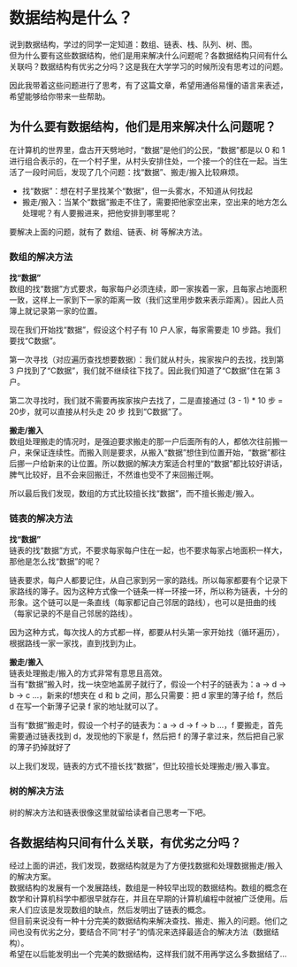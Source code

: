 # 数据结构是什么？

说到数据结构，学过的同学一定知道：数组、链表、栈、队列、树、图。  
但为什么要有这些数据结构，他们是用来解决什么问题呢？各数据结构只间有什么关联吗？数据结构有优劣之分吗？这是我在大学学习的时候所没有思考过的问题。
  
因此我带着这些问题进行了思考，有了这篇文章，希望用通俗易懂的语言来表述，希望能够给你带来一些帮助。

## 为什么要有数据结构，他们是用来解决什么问题呢？
在计算机的世界里，盘古开天劈地时，“数据”是他们的公民，“数据”都是以 0 和 1 进行组合表示的，在一个村子里，从村头安排住处，一个接一个的住在一起。当生活了一段时间后，发现了几个问题：找“数据”、搬走/搬入比较麻烦。
+ 找“数据”：想在村子里找某个“数据”，但一头雾水，不知道从何找起
+ 搬走/搬入：当某个“数据”搬走不住了，需要把他家空出来，空出来的地方怎么处理呢？有人要搬进来，把他安排到哪里呢？
<!-- + 交换住处：空出来的地方，有“数据”觉得他家风水比较好，想搬过去住，或者两个“数据”想换家怎么处理呢？ -->

要解决上面的问题，就有了 数组、链表、树 等解决方法。

### 数组的解决方法

**找“数据”**  
数组的找“数据”方式要求，每家每户必须连续，即一家挨着一家，且每家占地面积一致，这样上一家到下一家的距离一致（我们这里用步数来表示距离）。因此人员簿上就记录第一家的位置。  

现在我们开始找“数据”，假设这个村子有 10 户人家，每家需要走 10 步路。我们要找“C数据”。  

第一次寻找（对应遍历查找想要数据）：我们就从村头，挨家挨户的去找，找到第 3 户找到了“C数据”，我们就不继续往下找了。因此我们知道了“C数据”住在第 3 户。  

第二次寻找时，我们就不需要再挨家挨户去找了，二是直接通过 (3 - 1) * 10 步 = 20步，就可以直接从村头走 20 步 找到“C数据”了。

**搬走/搬入**  
数组处理搬走的情况时，是强迫要求搬走的那一户后面所有的人，都依次往前搬一户，来保证连续性。而搬入则是要求，从搬入“数据”想住到位置开始，“数据”都往后挪一户给新来的让位置。所以数据的解决方案适合村里的“数据”都比较好讲话，脾气比较好，且不会来回搬迁，不然谁也受不了来回搬迁啊。  

所以最后我们发现，数组的方式比较擅长找“数据”，而不擅长搬走/搬入。  

<!-- **交换住处**   -->
### 链表的解决方法
**找“数据”**  
链表的找“数据”方式，不要求每家每户住在一起，也不要求每家占地面积一样大，那他是怎么找“数据”的呢？  

链表要求，每户人都要记住，从自己家到另一家的路线。所以每家都要有个记录下家路线的簿子。因为这种方式像一个链条一样一环接一环，所以称为链表，十分的形象。这个链可以是一条直线（每家都记自己邻居的路线），也可以是扭曲的线（每家记录的不是自己邻居的路线）。

因为这种方式，每次找人的方式都一样，都要从村头第一家开始找（循环遍历），根据路线一家一家找，直到找到为止。

**搬走/搬入**  
链表处理搬走/搬入的方式非常有意思且高效。  
当有“数据”搬入时，找一块空地盖房子就行了，假设一个村子的链表为：a -> d -> b -> c ...，新来的f想夹在 d 和 b 之间，那么只需要：把 d 家里的薄子给 f，然后 d 在写一个新薄子记录 f 家的地址就可以了。  

当有“数据”搬走时，假设一个村子的链表为：a -> d -> f -> b ...，f 要搬走，首先需要通过链表找到 d，发现他的下家是 f，然后把 f 的薄子拿过来，然后把自己家的薄子扔掉就好了


以上我们发现，链表的方式不擅长找“数据”，但比较擅长处理搬走/搬入事宜。  


### 树的解决方法
树的解决方法和链表很像这里就留给读者自己思考一下吧。  

## 各数据结构只间有什么关联，有优劣之分吗？
经过上面的讲述，我们发现，数据结构就是为了方便找数据和处理数据搬走/搬入的解决方案。  
数据结构的发展有一个发展路线，数组是一种较早出现的数据结构。数组的概念在数学和计算机科学中都很早就存在，并且在早期的计算机编程中就被广泛使用。后来人们应该是发现数组的缺点，然后发明出了链表的概念。  
但目前来说没有一种十分完美的数据结构来解决查找、搬走、搬入的问题。他们之间也没有优劣之分，要结合不同“村子”的情况来选择最适合的解决方法（数据结构）。  
希望在以后能发明出一个完美的数据结构，这样我们就不用再学这么多数据结了...
